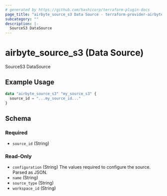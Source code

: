 ```yaml
---
# generated by https://github.com/hashicorp/terraform-plugin-docs
page_title: "airbyte_source_s3 Data Source - terraform-provider-airbyte"
subcategory: ""
description: |-
  SourceS3 DataSource
---
```


# airbyte_source_s3 (Data Source)

SourceS3 DataSource

## Example Usage

```terraform
data "airbyte_source_s3" "my_source_s3" {
  source_id = "...my_source_id..."
}
```

<!-- schema generated by tfplugindocs -->
## Schema

### Required

- `source_id` (String)

### Read-Only

- `configuration` (String) The values required to configure the source. Parsed as JSON.
- `name` (String)
- `source_type` (String)
- `workspace_id` (String)


